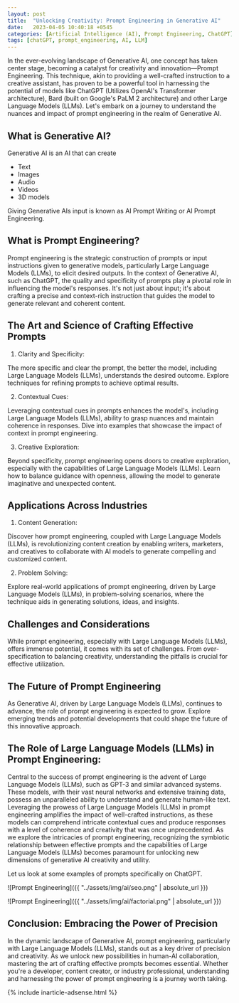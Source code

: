 ```yaml
---
layout: post
title:  "Unlocking Creativity: Prompt Engineering in Generative AI"
date:   2023-04-05 10:40:18 +0545
categories: [Artificial Intelligence (AI), Prompt Engineering, ChatGPT]
tags: [chatGPT, prompt_engineering, AI, LLM]
---
```


In the ever-evolving landscape of Generative AI, one concept has taken center stage, becoming a catalyst for creativity and innovation—Prompt Engineering. This technique, akin to providing a well-crafted instruction to a creative assistant, has proven to be a powerful tool in harnessing the potential of models like ChatGPT (Utilizes OpenAI's Transformer architecture), Bard (built on Google's PaLM 2 architecture) and other Large Language Models (LLMs). Let's embark on a journey to understand the nuances and impact of prompt engineering in the realm of Generative AI.

## What is Generative AI?

Generative AI is an AI that can create

* Text
* Images
* Audio
* Videos
* 3D models

Giving Generative AIs input is known as AI Prompt Writing or AI Prompt Engineering.

## What is Prompt Engineering?

Prompt engineering is the strategic construction of prompts or input instructions given to generative models, particularly Large Language Models (LLMs), to elicit desired outputs. In the context of Generative AI, such as ChatGPT, the quality and specificity of prompts play a pivotal role in influencing the model's responses. It's not just about input; it's about crafting a precise and context-rich instruction that guides the model to generate relevant and coherent content.

## The Art and Science of Crafting Effective Prompts

1. Clarity and Specificity:

The more specific and clear the prompt, the better the model, including Large Language Models (LLMs), understands the desired outcome. Explore techniques for refining prompts to achieve optimal results.

2. Contextual Cues:

Leveraging contextual cues in prompts enhances the model's, including Large Language Models (LLMs), ability to grasp nuances and maintain coherence in responses. Dive into examples that showcase the impact of context in prompt engineering.

3. Creative Exploration:

Beyond specificity, prompt engineering opens doors to creative exploration, especially with the capabilities of Large Language Models (LLMs). Learn how to balance guidance with openness, allowing the model to generate imaginative and unexpected content.

## Applications Across Industries

1. Content Generation:

Discover how prompt engineering, coupled with Large Language Models (LLMs), is revolutionizing content creation by enabling writers, marketers, and creatives to collaborate with AI models to generate compelling and customized content.

2. Problem Solving:

Explore real-world applications of prompt engineering, driven by Large Language Models (LLMs), in problem-solving scenarios, where the technique aids in generating solutions, ideas, and insights.

## Challenges and Considerations

While prompt engineering, especially with Large Language Models (LLMs), offers immense potential, it comes with its set of challenges. From over-specification to balancing creativity, understanding the pitfalls is crucial for effective utilization.

## The Future of Prompt Engineering

As Generative AI, driven by Large Language Models (LLMs), continues to advance, the role of prompt engineering is expected to grow. Explore emerging trends and potential developments that could shape the future of this innovative approach.

## The Role of Large Language Models (LLMs) in Prompt Engineering:

Central to the success of prompt engineering is the advent of Large Language Models (LLMs), such as GPT-3 and similar advanced systems. These models, with their vast neural networks and extensive training data, possess an unparalleled ability to understand and generate human-like text. Leveraging the prowess of Large Language Models (LLMs) in prompt engineering amplifies the impact of well-crafted instructions, as these models can comprehend intricate contextual cues and produce responses with a level of coherence and creativity that was once unprecedented. As we explore the intricacies of prompt engineering, recognizing the symbiotic relationship between effective prompts and the capabilities of Large Language Models (LLMs) becomes paramount for unlocking new dimensions of generative AI creativity and utility.

Let us look at some examples of prompts specifically on ChatGPT.

![Prompt Engineering]({{ "../assets/img/ai/seo.png" | absolute_url }})

![Prompt Engineering]({{ "../assets/img/ai/factorial.png" | absolute_url }})

## Conclusion: Embracing the Power of Precision

In the dynamic landscape of Generative AI, prompt engineering, particularly with Large Language Models (LLMs), stands out as a key driver of precision and creativity. As we unlock new possibilities in human-AI collaboration, mastering the art of crafting effective prompts becomes essential. Whether you're a developer, content creator, or industry professional, understanding and harnessing the power of prompt engineering is a journey worth taking.

{% include inarticle-adsense.html %}